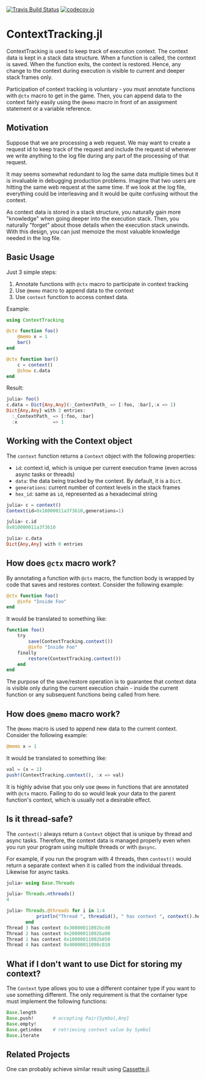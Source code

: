 [![Travis Build Status](https://travis-ci.org/tk3369/ContextTracking.jl.svg?branch=master)](https://travis-ci.org/tk3369/ContextTracking.jl)
[![codecov.io](http://codecov.io/github/tk3369/ContextTracking.jl/coverage.svg?branch=master)](http://codecov.io/github/tk3369/ContextTracking.jl?branch=master)


# ContextTracking.jl

ContextTracking is used to keep track of execution context.  The context data is kept in a stack data structure.  When a function is called, the context is saved.  When the function exits, the context is restored.  Hence, any change to the context during execution is visible to current and deeper stack frames only.

Participation of context tracking is voluntary - you must annotate functions with `@ctx` macro to get in the game.  Then, you can append data to the context fairly easily using the `@memo` macro in front of an assignment statement or a variable reference.

## Motivation

Suppose that we are processing a web request.  We may want to create a request id to keep track of the request and include the request id whenever we write anything to the log file during any part of the processing of that request.

It may seems somewhat redundant to log the same data multiple times but it is invaluable in debugging production problems.  Imagine that two users are hitting the same web request at the same time.  If we look at the log file, everything could be interleaving and it would be quite confusing without the context.

As context data is stored in a stack structure, you naturally gain more "knowledge" when going deeper into the execution stack. Then, you naturally "forget" about those details when the execution stack unwinds.  With this design, you can just memoize the most valuable knowledge needed in the log file.

## Basic Usage

Just 3 simple steps:

1. Annotate functions with `@ctx` macro to participate in context tracking
2. Use `@memo` macro to append data to the context
3. Use `context` function to access context data.

Example:

```julia
using ContextTracking

@ctx function foo()
    @memo x = 1
    bar()
end

@ctx function bar()
    c = context()
    @show c.data
end
```

Result:
```julia
julia> foo()
c.data = Dict{Any,Any}(:_ContextPath_ => [:foo, :bar],:x => 1)
Dict{Any,Any} with 2 entries:
  :_ContextPath_ => [:foo, :bar]
  :x             => 1
```

## Working with the Context object

The `context` function returns a `Context` object with the following properties:

- `id`: context id, which is unique per current execution frame (even across async tasks or threads)
- `data`: the data being tracked by the context.  By default, it is a `Dict`.
- `generations`: current number of context levels in the stack frames
- `hex_id`: same as `id`, represented as a hexadecimal string

```julia
julia> c = context()
Context(id=0x10000011a3f3610,generations=1)

julia> c.id
0x010000011a3f3610

julia> c.data
Dict{Any,Any} with 0 entries
```

## How does `@ctx` macro work?

By annotating a function with `@ctx` macro, the function body is wrapped by code that saves and restores context.  Consider the following example:

```julia
@ctx function foo()
    @info "Inside Foo"
end
```

It would be translated to something like:

```julia
function foo()
    try
        save(ContextTracking.context())
        @info "Inside Foo"
    finally
        restore(ContextTracking.context())
    end
end
```

The purpose of the save/restore operation is to guarantee that context data is visible only during the current execution chain - inside the current function or any subsequent functions being called from here.

## How does `@memo` macro work?

The `@memo` macro is used to append new data to the current context.  Consider the following example:

```julia
@memo x = 1
```

It would be translated to something like:

```julia
val = (x = 1)
push!(ContextTracking.context(), :x => val)
```

It is highly advise that you only use `@memo` in functions that are annotated with `@ctx` macro.  Failing to do so would leak your data to the parent function's context, which is usually not a desirable effect.

## Is it thread-safe?

The `context()` always return a `Context` object that is unique by thread and async tasks.
Therefore, the context data is managed properly even when you run your program using multiple
threads or with `@async`.

For example, if you run the program with 4 threads, then `context()` would return a separate
context when it is called from the individual threads.  Likewise for async tasks.

```julia
julia> using Base.Threads

julia> Threads.nthreads()
4

julia> Threads.@threads for i in 1:4
           println("Thread ", threadid(), " has context ", context().hex_id)
       end
Thread 3 has context 0x30000011092bcd0
Thread 2 has context 0x20000011092ba90
Thread 1 has context 0x10000011092b850
Thread 4 has context 0x40000011098c010
```

## What if I don't want to use Dict for storing my context?

The `Context` type allows you to use a different container type if you want to use something
different.  The only requirement is that the container type must implement the following functions:

```julia
Base.length
Base.push!       # accepting Pair{Symbol,Any}
Base.empty!
Base.getindex    # retrieving context value by Symbol
Base.iterate
```

## Related Projects

One can probably achieve similar result using [Cassette.jl](https://github.com/jrevels/Cassette.jl).
